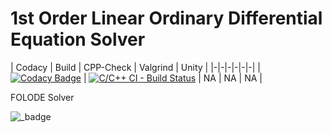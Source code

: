 # 1st Order Linear Ordinary Differential Equation Solver

| Codacy | Build | CPP-Check | Valgrind | Unity |
|-|-|-|-|-|-|
| [![Codacy Badge](https://app.codacy.com/project/badge/Grade/0eeda194d63a4ac49703bf8a1344102c)](https://www.codacy.com/gh/bgvmysore/miniproject_stepin/dashboard?utm_source=github.com&amp;utm_medium=referral&amp;utm_content=bgvmysore/miniproject_stepin&amp;utm_campaign=Badge_Grade) | [![C/C++ CI - Build Status](https://github.com/bgvmysore/miniproject_stepin/actions/workflows/c-cpp.yml/badge.svg)](https://github.com/bgvmysore/miniproject_stepin/actions/workflows/c-cpp.yml) | NA | NA | NA |

FOLODE Solver

![_badge](https://img.shields.io/badge/Project-FOLODE%20Solver-green?style=for-the-badge&logo=C)

